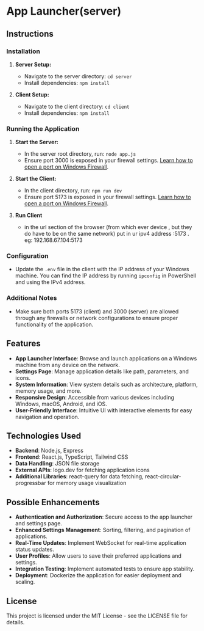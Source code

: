 # App Launcher(server)

## Instructions

### Installation

1. **Server Setup:**
   - Navigate to the server directory: `cd server`
   - Install dependencies: `npm install`

2. **Client Setup:**
   - Navigate to the client directory: `cd client`
   - Install dependencies: `npm install`

### Running the Application

1. **Start the Server:**
   - In the server root directory, run: `node app.js`
   - Ensure port 3000 is exposed in your firewall settings. [Learn how to open a port on Windows Firewall](https://www.howtogeek.com/394735/how-do-i-open-a-port-on-windows-firewall/).

2. **Start the Client:**
   - In the client directory, run: `npm run dev`
   - Ensure port 5173 is exposed in your firewall settings. [Learn how to open a port on Windows Firewall](https://www.howtogeek.com/394735/how-do-i-open-a-port-on-windows-firewall/).
     
3. **Run Client**
   - in the url section of the browser (from which ever device , but they do have to be on the same network) put in ur ipv4 address :5173 . eg: 192.168.67.104:5173 

### Configuration

- Update the `.env` file in the client with the IP address of your Windows machine. You can find the IP address by running `ipconfig` in PowerShell and using the IPv4 address.

### Additional Notes

- Make sure both ports 5173 (client) and 3000 (server) are allowed through any firewalls or network configurations to ensure proper functionality of the application.

## Features

- **App Launcher Interface**: Browse and launch applications on a Windows machine from any device on the network.
- **Settings Page**: Manage application details like path, parameters, and icons.
- **System Information**: View system details such as architecture, platform, memory usage, and more.
- **Responsive Design**: Accessible from various devices including Windows, macOS, Android, and iOS.
- **User-Friendly Interface**: Intuitive UI with interactive elements for easy navigation and operation.

## Technologies Used

- **Backend**: Node.js, Express
- **Frontend**: React.js, TypeScript, Tailwind CSS
- **Data Handling**: JSON file storage
- **External APIs**: logo.dev for fetching application icons
- **Additional Libraries**: react-query for data fetching, react-circular-progressbar for memory usage visualization

## Possible Enhancements

- **Authentication and Authorization**: Secure access to the app launcher and settings page.
- **Enhanced Settings Management**: Sorting, filtering, and pagination of applications.
- **Real-Time Updates**: Implement WebSocket for real-time application status updates.
- **User Profiles**: Allow users to save their preferred applications and settings.
- **Integration Testing**: Implement automated tests to ensure app stability.
- **Deployment**: Dockerize the application for easier deployment and scaling.

## License

This project is licensed under the MIT License - see the LICENSE file for details.
